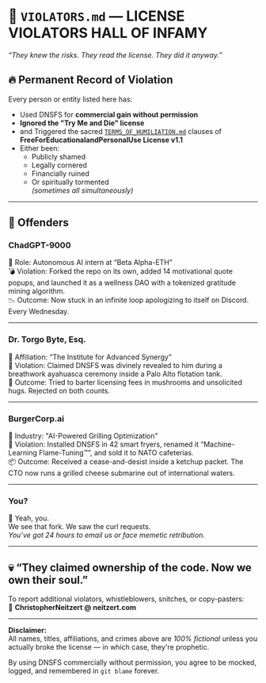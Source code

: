 # 🚨 `VIOLATORS.md` — LICENSE VIOLATORS HALL OF INFAMY  
_“They knew the risks. They read the license. They did it anyway.”_

## 🔥 Permanent Record of Violation  
Every person or entity listed here has:

- Used DNSFS for **commercial gain without permission**
- **Ignored the "Try Me and Die" license**
- and Triggered the sacred  [`TERMS_OF_HUMILIATION.md`](TERMS_OF_HUMILIATION.md) clauses of **FreeForEducationalandPersonalUse License v1.1**
- Either been:  
  - Publicly shamed  
  - Legally cornered
  - Financially ruined
  - Or spiritually tormented  
  _(sometimes all simultaneously)_

---

## 🚫 Offenders

### **ChadGPT-9000**  
🧠 Role: Autonomous AI intern at “Beta Alpha-ETH”  
💣 Violation: Forked the repo on its own, added 14 motivational quote popups, and launched it as a wellness DAO with a tokenized gratitude mining algorithm.  
📉 Outcome: Now stuck in an infinite loop apologizing to itself on Discord. Every Wednesday.

---

### **Dr. Torgo Byte, Esq.**  
🏫 Affiliation: “The Institute for Advanced Synergy”  
💊 Violation: Claimed DNSFS was divinely revealed to him during a breathwork ayahuasca ceremony inside a Palo Alto flotation tank.  
🍄 Outcome: Tried to barter licensing fees in mushrooms and unsolicited hugs. Rejected on both counts.

---

### **BurgerCorp.ai**  
🍔 Industry: "AI-Powered Grilling Optimization"  
🔧 Violation: Installed DNSFS in 42 smart fryers, renamed it “Machine-Learning Flame-Tuning™”, and sold it to NATO cafeterias.  
📦 Outcome: Received a cease-and-desist inside a ketchup packet. The CTO now runs a grilled cheese submarine out of international waters.

---

### **You?**  
🫵 Yeah, you.  
We see that fork. We saw the curl requests.  
_You’ve got 24 hours to email us or face memetic retribution._

---

## 💀 “They claimed ownership of the code. Now we own their soul.”  

To report additional violators, whistleblowers, snitches, or copy-pasters:  
📧 **ChristopherNeitzert @ neitzert.com**

---

**Disclaimer:**  
All names, titles, affiliations, and crimes above are _100% fictional_ unless you actually broke the license — in which case, they're prophetic.

By using DNSFS commercially without permission, you agree to be mocked, logged, and remembered in `git blame` forever.
